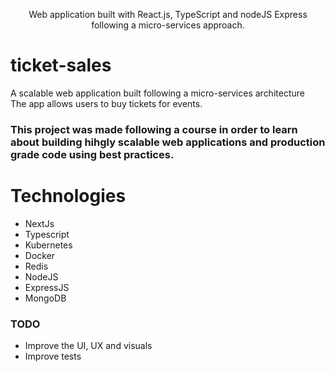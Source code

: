<p align="center">
Web application built with React.js, TypeScript and nodeJS Express following a micro-services approach.
</p>

# ticket-sales

A scalable web application built following a micro-services architecture<br/>
The app allows users to buy tickets for events.

### This project was made following a course in order to learn about building hihgly scalable web applications and production grade code using best practices.<br/>

# Technologies

- NextJs
- Typescript
- Kubernetes
- Docker
- Redis
- NodeJS
- ExpressJS
- MongoDB

### TODO

- Improve the UI, UX and visuals
- Improve tests
